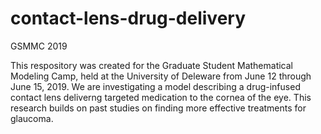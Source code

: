 # contact-lens-drug-delivery
GSMMC 2019

This respository was created for the Graduate Student Mathematical Modeling Camp, held at the University of Deleware from June 12 through June 15, 2019. We are investigating a model describing a drug-infused contact lens deliverng targeted medication to the cornea of the eye. This research builds on past studies on finding more effective treatments for glaucoma. 
